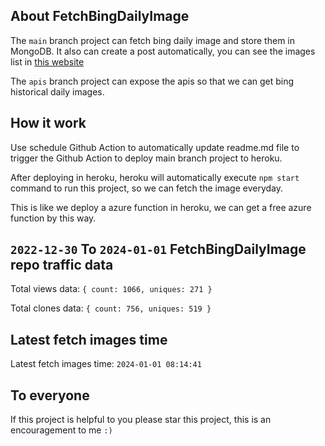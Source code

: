 ## About FetchBingDailyImage

The `main` branch project can fetch bing daily image and store them in MongoDB.
It also can create a post automatically, you can see the images list in [this website](https://oursalbum.netlify.app)

The `apis` branch project can expose the apis so that we can get bing historical daily images.

## How it work

Use schedule Github Action to automatically update readme.md file to trigger the Github Action to deploy main branch project to heroku.

After deploying in heroku, heroku will automatically execute `npm start` command to run this project, so we can fetch the image everyday.

This is like we deploy a azure function in heroku, we can get a free azure function by this way.

## `2022-12-30` To `2024-01-01` FetchBingDailyImage repo traffic data

Total views data: `{ count: 1066, uniques: 271 }`

Total clones data: `{ count: 756, uniques: 519 }`

## Latest fetch images time

Latest fetch images time: `2024-01-01 08:14:41`

## To everyone

If this project is helpful to you please star this project, this is an encouragement to me `:)`



